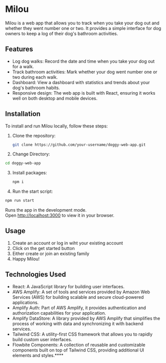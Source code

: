 # Milou

Milou is a web app that allows you to track when you take your dog out and whether they went number one or two. It provides a simple interface for dog owners to keep a log of their dog's bathroom activities.

## Features

- Log dog walks: Record the date and time when you take your dog out for a walk.
- Track bathroom activities: Mark whether your dog went number one or two during each walk.
- Dashboard: View a dashboard with statistics and trends about your dog's bathroom habits.
- Responsive design: The web app is built with React, ensuring it works well on both desktop and mobile devices.

## Installation

To install and run Milou locally, follow these steps:

1. Clone the repository:

   ```bash
   git clone https://github.com/your-username/doggy-web-app.git
   ```

2. Change Directory:

  ```bash
  cd doggy-web-app
  ```

3. Install packages:

   ```bash
   npm i
   ```
   
3. Run the start script:

  ```bash
  npm run start
  ```
Runs the app in the development mode.\
Open [http://localhost:3000](http://localhost:3000) to view it in your browser.


## Usage
1. Create an account or log in wiht your existing account
2. Click on the get started button
3. Either create or join an existing family
4. Happy Milou!

## Technologies Used
- React: A JavaScript library for building user interfaces.
- AWS Amplify: A set of tools and services provided by Amazon Web Services (AWS) for building scalable and secure cloud-powered applications.
- Amplify Auth: Part of AWS Amplify, it provides authentication and authorization capabilities for your application.
- Amplify DataStore: A library provided by AWS Amplify that simplifies the process of working with data and synchronizing it with backend services.
- Tailwind CSS: A utility-first CSS framework that allows you to rapidly build custom user interfaces.
- Flowbite Components: A collection of reusable and customizable components built on top of Tailwind CSS, providing additional UI elements and styles.****






